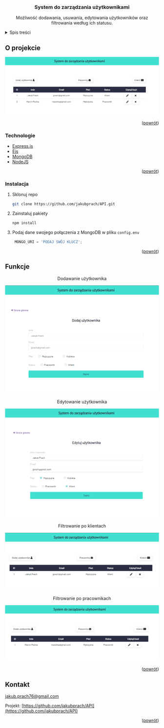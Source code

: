 <div id="top"></div>
<br />
<div align="center">

<h3 align="center">System do zarządzania użytkownikami</h3>
  <p align="center">
    Możliwość dodawania, usuwania, edytowania użytkowników oraz filtrowania według ich statusu.
  </p>
</div>



<!-- TABLE OF CONTENTS -->
<details>
  <summary>Spis treści</summary>
  <ol>
    <li>
      <a href="#O-projekcie">O projekcie</a>
      <ul>
        <li><a href="#Technologie">Technologie</a></li>
      </ul>
    </li>
    <li>
        <li><a href="#Instalacja">Instalacja</a></li>
    </li>
    <li><a href="#usage">Funkcje</a></li>
    <li><a href="#contact">Kontakt</a></li>
  </ol>
</details>



<!-- ABOUT THE PROJECT -->
## O projekcie

![Strona główna][product-screenshot]

<p align="right">(<a href="#top">powrót</a>)</p>



### Technologie

* [Express.js](https://expressjs.com/)
* [Ejs](https://ejs.co/)
* [MongoDB](https://www.mongodb.com/)
* [NodeJS](https://nodejs.org/en/)

<p align="right">(<a href="#top">powrót</a>)</p>


### Instalacja

1. Sklonuj repo
   ```sh
   git clone https://github.com/jakubprach/API.git
   ```
2. Zainstaluj pakiety
   ```sh
   npm install
   ```
3. Podaj dane swojego połączenia z MongoDB w pliku `config.env`
   ```js
    MONGO_URI = 'PODAJ SWÓJ KLUCZ';
   ```

<p align="right">(<a href="#top">powrót</a>)</p>



<!-- USAGE EXAMPLES -->
## Funkcje

<p align="center">
    Dodawanie użytkownika
</p>

![Strona główna][product-screenshot2]
<p align="center">
    Edytowanie użytkownika
</p>

![Strona główna][product-screenshot3]
<p align="center">
    Filtrowanie po klientach
</p>

![Strona główna][product-screenshot4]
<p align="center">
    Filtrowanie po pracownikach
</p>

![Strona główna][product-screenshot5]

<p align="right">(<a href="#top">powrót</a>)</p>

<!-- CONTACT -->
## Kontakt

jakub.prach76@gmail.com

Projekt: [https://github.com/jakubprach/API](https://github.com/jakubprach/API)

<p align="right">(<a href="#top">powrót</a>)</p>



<!-- MARKDOWN LINKS & IMAGES -->
<!-- https://www.markdownguide.org/basic-syntax/#reference-style-links -->
[contributors-shield]: https://img.shields.io/github/contributors/jakubprach/API.svg?style=for-the-badge
[contributors-url]: https://github.com/jakubprach/API/graphs/contributors
[forks-shield]: https://img.shields.io/github/forks/jakubprach/API.svg?style=for-the-badge
[forks-url]: https://github.com/jakubprach/API/network/members
[stars-shield]: https://img.shields.io/github/stars/jakubprach/API.svg?style=for-the-badge
[stars-url]: https://github.com/jakubprach/API/stargazers
[issues-shield]: https://img.shields.io/github/issues/jakubprach/API.svg?style=for-the-badge
[issues-url]: https://github.com/jakubprach/API/issues
[license-shield]: https://img.shields.io/github/license/jakubprach/API.svg?style=for-the-badge
[license-url]: https://github.com/jakubprach/API/blob/master/LICENSE.txt
[linkedin-shield]: https://img.shields.io/badge/-LinkedIn-black.svg?style=for-the-badge&logo=linkedin&colorB=555
[linkedin-url]: https://linkedin.com/in/linkedin_username
[product-screenshot]: images/homepage.png
[product-screenshot2]: images/adduser.png
[product-screenshot3]: images/edituser.png
[product-screenshot4]: images/klienci_filtr.png
[product-screenshot5]: images/pracownicy_filtr.png